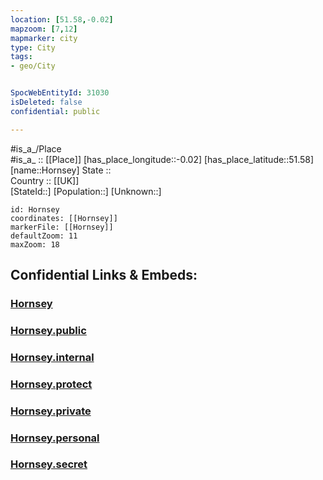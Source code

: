 ```yaml
---
location: [51.58,-0.02] 
mapzoom: [7,12] 
mapmarker: city 
type: City
tags:
- geo/City


SpocWebEntityId: 31030
isDeleted: false
confidential: public

---
```

#is_a_/Place  
#is_a_ :: [[Place]] 
[has_place_longitude::-0.02] 
[has_place_latitude::51.58] 
[name::Hornsey] 
State ::  
Country :: [[UK]]  
[StateId::] 
[Population::] 
[Unknown::] 


```leaflet
id: Hornsey
coordinates: [[Hornsey]] 
markerFile: [[Hornsey]] 
defaultZoom: 11 
maxZoom: 18
```


## Confidential Links & Embeds: 

### [Hornsey](/_Standards/Earth/Continent/Europe/Europe~North/UK/England/Regions~England/London,Greater/cities~GreaterLondon/Waltham_Forest/Hornsey.md) 

### [Hornsey.public](/_public/Earth/Continent/Europe/Europe~North/UK/England/Regions~England/London,Greater/cities~GreaterLondon/Waltham_Forest/Hornsey.public.md) 

### [Hornsey.internal](/_internal/Earth/Continent/Europe/Europe~North/UK/England/Regions~England/London,Greater/cities~GreaterLondon/Waltham_Forest/Hornsey.internal.md) 

### [Hornsey.protect](/_protect/Earth/Continent/Europe/Europe~North/UK/England/Regions~England/London,Greater/cities~GreaterLondon/Waltham_Forest/Hornsey.protect.md) 

### [Hornsey.private](/_private/Earth/Continent/Europe/Europe~North/UK/England/Regions~England/London,Greater/cities~GreaterLondon/Waltham_Forest/Hornsey.private.md) 

### [Hornsey.personal](/_personal/Earth/Continent/Europe/Europe~North/UK/England/Regions~England/London,Greater/cities~GreaterLondon/Waltham_Forest/Hornsey.personal.md) 

### [Hornsey.secret](/_secret/Earth/Continent/Europe/Europe~North/UK/England/Regions~England/London,Greater/cities~GreaterLondon/Waltham_Forest/Hornsey.secret.md)


